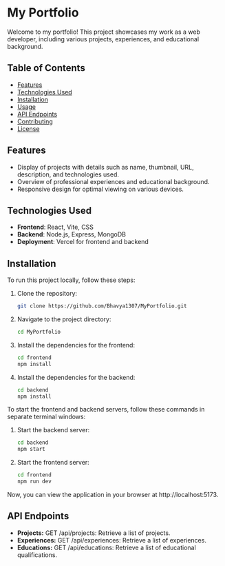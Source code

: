 # My Portfolio

Welcome to my portfolio! This project showcases my work as a web developer, including various projects, experiences, and educational background.

## Table of Contents

- [Features](#features)
- [Technologies Used](#technologies-used)
- [Installation](#installation)
- [Usage](#usage)
- [API Endpoints](#api-endpoints)
- [Contributing](#contributing)
- [License](#license)

## Features

- Display of projects with details such as name, thumbnail, URL, description, and technologies used.
- Overview of professional experiences and educational background.
- Responsive design for optimal viewing on various devices.

## Technologies Used

- **Frontend**: React, Vite, CSS
- **Backend**: Node.js, Express, MongoDB
- **Deployment**: Vercel for frontend and backend

## Installation

To run this project locally, follow these steps:

1. Clone the repository:
   ```bash
   git clone https://github.com/Bhavya1307/MyPortfolio.git

2. Navigate to the project directory:
   ```bash
   cd MyPortfolio

3. Install the dependencies for the frontend:
   ```bash
   cd frontend
   npm install

4. Install the dependencies for the backend:
   ```bash
   cd backend
   npm install

To start the frontend and backend servers, follow these commands in separate terminal windows:

1. Start the backend server:
   ```bash
   cd backend
   npm start

2. Start the frontend server:
   ```bash
   cd frontend
   npm run dev

Now, you can view the application in your browser at http://localhost:5173.

## API Endpoints

- **Projects:** GET /api/projects: Retrieve a list of projects.
- **Experiences:** GET /api/experiences: Retrieve a list of experiences.
- **Educations:** GET /api/educations: Retrieve a list of educational qualifications.